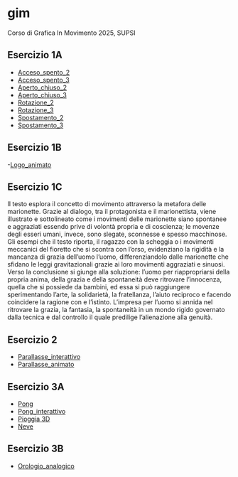 # gim
Corso di Grafica In Movimento 2025, SUPSI

## Esercizio 1A
- [Acceso_spento_2](https://gretalopopolo.github.io/gim/Esercizio_1A/acceso_spento_2.html)  
- [Acceso_spento_3](https://gretalopopolo.github.io/gim/Esercizio_1A/acceso_spento_3.html)  
- [Aperto_chiuso_2](https://gretalopopolo.github.io/gim/Esercizio_1A/aperto_chiuso_2.html)  
- [Aperto_chiuso_3](https://gretalopopolo.github.io/gim/Esercizio_1A/aperto_chiuso_3.html)  
- [Rotazione_2](https://gretalopopolo.github.io/gim/Esercizio_1A/rotazione_2.html)   
- [Rotazione_3](https://gretalopopolo.github.io/gim/Esercizio_1A/rotazione_3.html)  
- [Spostamento_2](https://gretalopopolo.github.io/gim/Esercizio_1A/spostamento_2.html)  
- [Spostamento_3](https://gretalopopolo.github.io/gim/Esercizio_1A/spostamento_3.html)  

## Esercizio 1B
-[Logo_animato](https://gretalopopolo.github.io/gim/Esercizio_1B/template/index.html)

## Esercizio 1C
Il testo esplora il concetto di movimento attraverso la metafora delle marionette. Grazie al dialogo, tra il protagonista e il marionettista, viene illustrato e sottolineato come i movimenti delle marionette siano spontanee e aggraziati essendo prive di volontà propria e di coscienza; le movenze degli esseri umani, invece, sono slegate, sconnesse e spesso macchinose. Gli esempi che il testo riporta, il ragazzo con la scheggia o i movimenti meccanici del fioretto che si scontra con l’orso, evidenziano la rigidità e la mancanza di grazia dell’uomo l’uomo, differenziandolo dalle marionette che sfidano le leggi gravitazionali grazie ai loro movimenti aggraziati e sinuosi.
Verso la conclusione si giunge alla soluzione: l’uomo per riappropriarsi della propria anima, della grazia e della spontaneità deve ritrovare l’innocenza, quella che si possiede da bambini, ed essa si può raggiungere sperimentando l’arte, la solidarietà, la fratellanza, l’aiuto reciproco e facendo coincidere la ragione con e l’istinto. L’impresa per l’uomo si annida nel ritrovare la grazia, la fantasia, la spontaneità in un mondo rigido governato dalla tecnica e dal controllo il quale predilige l’alienazione alla genuità.  

## Esercizio 2
- [Parallasse_interattivo](https://gretalopopolo.github.io/gim/Esercizio_2/template/index_interattivo.html)   
- [Parallasse_animato](https://gretalopopolo.github.io/gim/Esercizio_2/template/index_animato.html) 
## Esercizio 3A    
- [Pong](https://gretalopopolo.github.io/gim/Esercizio_3A/es03_pong/index.html)   
- [Pong_interattivo](https://gretalopopolo.github.io/gim/Esercizio_3A/es03_pong_interattivo/index.html)   
- [Pioggia 3D](https://gretalopopolo.github.io/gim/Esercizio_3A/es05_pioggia_3D/index.html)   
- [Neve](https://gretalopopolo.github.io/gim/Esercizio_3A/es06_neve100/index.html)     
## Esercizio 3B  
- [Orologio_analogico](https://gretalopopolo.github.io/gim/Esercizio_3A/es08_orologio_analogico/index.html) 
